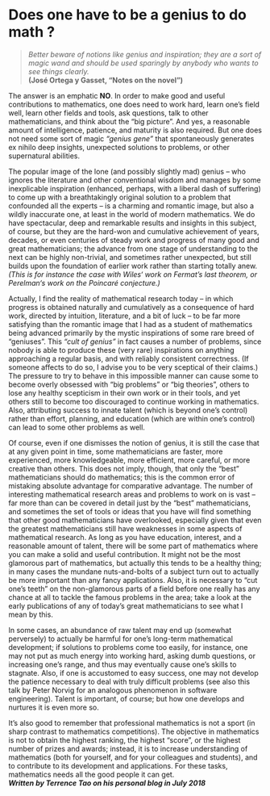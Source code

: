 # Does one have to be a genius to do math ?  
> *Better beware of notions like genius and inspiration; they are a sort of magic wand and should be used sparingly by anybody who wants to see things clearly.*  
**(José Ortega y Gasset, “Notes on the novel”)**  

The answer is an emphatic **NO**. In order to make good and useful contributions to mathematics, one does need to work hard, learn one’s field well, learn other fields and tools, ask questions, talk to other mathematicians, and think about the “big picture”. And yes, a reasonable amount of intelligence, patience, and maturity is also required. But one does not need some sort of magic *“genius gene”* that spontaneously generates ex nihilo deep insights, unexpected solutions to problems, or other supernatural abilities.

The popular image of the lone (and possibly slightly mad) genius – who ignores the literature and other conventional wisdom and manages by some inexplicable inspiration (enhanced, perhaps, with a liberal dash of suffering) to come up with a breathtakingly original solution to a problem that confounded all the experts – is a charming and romantic image, but also a wildly inaccurate one, at least in the world of modern mathematics. We do have spectacular, deep and remarkable results and insights in this subject, of course, but they are the hard-won and cumulative achievement of years, decades, or even centuries of steady work and progress of many good and great mathematicians; the advance from one stage of understanding to the next can be highly non-trivial, and sometimes rather unexpected, but still builds upon the foundation of earlier work rather than starting totally anew. *(This is for instance the case with Wiles‘ work on Fermat’s last theorem, or Perelman‘s work on the Poincaré conjecture.)*

Actually, I find the reality of mathematical research today – in which progress is obtained naturally and cumulatively as a consequence of hard work, directed by intuition, literature, and a bit of luck – to be far more satisfying than the romantic image that I had as a student of mathematics being advanced primarily by the mystic inspirations of some rare breed of “geniuses”. This *“cult of genius”* in fact causes a number of problems, since nobody is able to produce these (very rare) inspirations on anything approaching a regular basis, and with reliably consistent correctness. (If someone affects to do so, I advise you to be very sceptical of their claims.) The pressure to try to behave in this impossible manner can cause some to become overly obsessed with “big problems” or “big theories”, others to lose any healthy scepticism in their own work or in their tools, and yet others still to become too discouraged to continue working in mathematics. Also, attributing success to innate talent (which is beyond one’s control) rather than effort, planning, and education (which are within one’s control) can lead to some other problems as well.

Of course, even if one dismisses the notion of genius, it is still the case that at any given point in time, some mathematicians are faster, more experienced, more knowledgeable, more efficient, more careful, or more creative than others. This does not imply, though, that only the “best” mathematicians should do mathematics; this is the common error of mistaking absolute advantage for comparative advantage. The number of interesting mathematical research areas and problems to work on is vast – far more than can be covered in detail just by the “best” mathematicians, and sometimes the set of tools or ideas that you have will find something that other good mathematicians have overlooked, especially given that even the greatest mathematicians still have weaknesses in some aspects of mathematical research. As long as you have education, interest, and a reasonable amount of talent, there will be some part of mathematics where you can make a solid and useful contribution. It might not be the most glamorous part of mathematics, but actually this tends to be a healthy thing; in many cases the mundane nuts-and-bolts of a subject turn out to actually be more important than any fancy applications. Also, it is necessary to “cut one’s teeth” on the non-glamorous parts of a field before one really has any chance at all to tackle the famous problems in the area; take a look at the early publications of any of today’s great mathematicians to see what I mean by this.

In some cases, an abundance of raw talent may end up (somewhat perversely) to actually be harmful for one’s long-term mathematical development; if solutions to problems come too easily, for instance, one may not put as much energy into working hard, asking dumb questions, or increasing one’s range, and thus may eventually cause one’s skills to stagnate. Also, if one is accustomed to easy success, one may not develop the patience necessary to deal with truly difficult problems (see also this talk by Peter Norvig for an analogous phenomenon in software engineering). Talent is important, of course; but how one develops and nurtures it is even more so.

It’s also good to remember that professional mathematics is not a sport (in sharp contrast to mathematics competitions). The objective in mathematics is not to obtain the highest ranking, the highest “score”, or the highest number of prizes and awards; instead, it is to increase understanding of mathematics (both for yourself, and for your colleagues and students), and to contribute to its development and applications. For these tasks, mathematics needs all the good people it can get.  
***Written by Terrence Tao on his personal blog in July 2018***